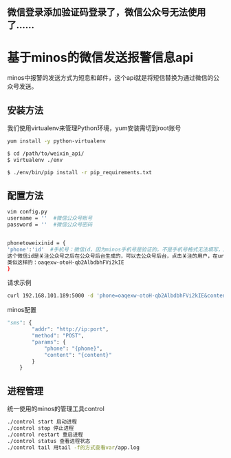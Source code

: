 ## 微信登录添加验证码登录了，微信公众号无法使用了……
# 基于minos的微信发送报警信息api
minos中报警的发送方式为短息和邮件，这个api就是将短信替换为通过微信的公众号发送。
## 安装方法
我们使用virtualenv来管理Python环境，yum安装需切到root账号
```bash
yum install -y python-virtualenv

$ cd /path/to/weixin_api/
$ virtualenv ./env

$ ./env/bin/pip install -r pip_requirements.txt
```
## 配置方法
```bash
vim config.py
username = ''  #微信公众号帐号
password = ''  #微信公众号密码


phonetoweixinid = {
'phone':'id'  #手机号：微信id，因为minos手机号是验证的，不是手机号格式无法填写，所以加了这个转换。
这个微信id是关注公众号之后在公众号后台生成的，可以去公众号后台，点击关注的用户，在url里有一串就是该id
类似这样的：oaqexw-otoH-qb2AlbdbhFVi2kIE
}
```
请求示例
```bash
curl 192.168.101.189:5000 -d 'phone=oaqexw-otoH-qb2AlbdbhFVi2kIE&content=message'
```
minos配置
```python
"sms": {
        "addr": "http://ip:port",
        "method": "POST",
        "params": {
            "phone": "{phone}",
            "content": "{content}"
        }
    }
```
## 进程管理
统一使用的minos的管理工具control
```bash
./control start 启动进程
./control stop 停止进程
./control restart 重启进程
./control status 查看进程状态
./control tail 用tail -f的方式查看var/app.log
```
